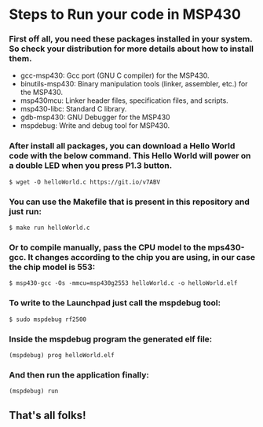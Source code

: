 # Steps to Run your code in MSP430

### First off all, you need these packages installed in your system. So check your distribution for more details about how to install them.
* gcc-msp430: Gcc port (GNU C compiler) for the MSP430.
* binutils-msp430: Binary manipulation tools (linker, assembler, etc.) for the MSP430.
* msp430mcu: Linker header files, specification files, and scripts.
* msp430-libc: Standard C library.
* gdb-msp430: GNU Debugger for the MSP430
* mspdebug: Write and debug tool for MSP430.

### After install all packages, you can download a Hello World code with the below command. This Hello World will power on a double LED when you press P1.3 button.
```
$ wget -O helloWorld.c https://git.io/v7ABV
```

### You can use the Makefile that is present in this repository and just run:
```
$ make run helloWorld.c
```

### Or to compile manually, pass the CPU model to the mps430-gcc. It changes according to the chip you are using, in our case the chip model is 553:
```
$ msp430-gcc -Os -mmcu=msp430g2553 helloWorld.c -o helloWorld.elf
```

### To write to the Launchpad just call the mspdebug tool:
```
$ sudo mspdebug rf2500
```

### Inside the mspdebug program the generated elf file:
```
(mspdebug) prog helloWorld.elf
```

### And then run the application finally:
```
(mspdebug) run
```

## That's all folks!
